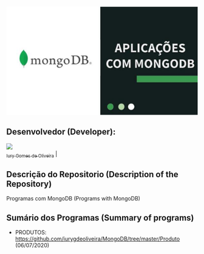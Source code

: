 <p align="center">
  <img src="https://github.com/iurygdeoliveira/MongoDB/blob/master/Capa%20MongoDB.jpg">
</p>

## Desenvolvedor (Developer):

[<img src="https://avatars3.githubusercontent.com/u/30157522?s=460&u=30d3397df3e4655b6fa8047ac27052569cf7db78&v=4" width=115><br><sub>Iury Gomes de Oliveira</sub>](https://github.com/iurygdeoliveira) |

## Descrição do Repositorio (Description of the Repository)

Programas com MongoDB (Programs with MongoDB)

## Sumário dos Programas (Summary of programs)

- PRODUTOS: https://github.com/iurygdeoliveira/MongoDB/tree/master/Produto (06/07/2020)
